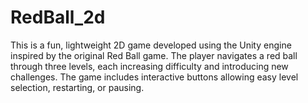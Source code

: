 # RedBall_2d
This is a fun, lightweight 2D game developed using the Unity engine inspired by the original Red Ball game. The player navigates a red ball through three levels, each increasing difficulty and introducing new challenges. The game includes interactive buttons allowing easy level selection, restarting, or pausing.
 
